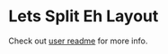 # Lets Split Eh Layout

Check out [user readme](../../../../users/bbaserdem/README.md) for more info.
